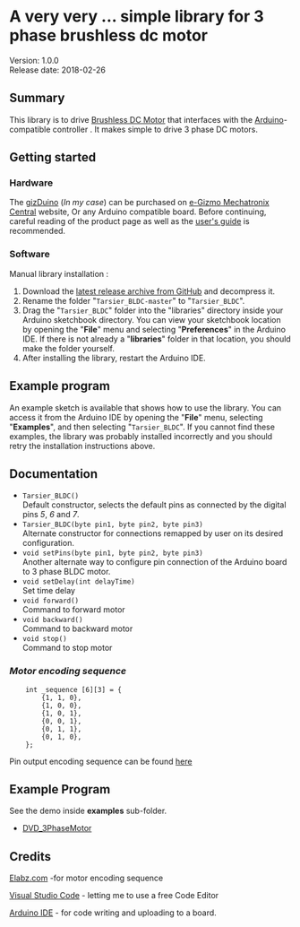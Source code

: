 # A very very ... simple library for 3 phase brushless dc motor

Version: 1.0.0 <br>
Release date: 2018-02-26 <br>

## Summary

This library is to drive  [Brushless DC Motor](https://en.wikipedia.org/wiki/Brushless_DC_electric_motor)  that interfaces with the
[Arduino](https://www.arduino.cc/)-compatible controller . It
makes simple to drive 3 phase DC motors.

## Getting started

### Hardware

The
[gizDuino](http://www.e-gizmo.net/oc/index.php?route=product/product&product_id=483) (*In my case*)
can be purchased on [e-Gizmo Mechatronix Central](www.e-gizmo.net/) website, Or any Arduino compatible board. Before continuing, careful reading of the product page as well as the [user's guide](http://e-gizmo.net/oc/kits%20documents/GIZDUINO%20FOLDER/MANUAL.zip) is
recommended.

### Software

Manual library installation :

1. Download the
   [latest release archive from GitHub](https://github.com/Tarsier-Marianz/Tarsier_BLDC/archive/master.zip)
   and decompress it.
2. Rename the folder "`Tarsier_BLDC-master`" to "`Tarsier_BLDC`".
3. Drag the "`Tarsier_BLDC`" folder into the "libraries" directory inside your
   Arduino sketchbook directory. You can view your sketchbook location by
   opening the "**File**" menu and selecting "**Preferences**" in the Arduino IDE. If
   there is not already a "**libraries**" folder in that location, you should make
   the folder yourself.
4. After installing the library, restart the Arduino IDE.

## Example program

An example sketch is available that shows how to use the library.  You
can access it from the Arduino IDE by opening the "**File**" menu,
selecting "**Examples**", and then selecting "`Tarsier_BLDC`".  If
you cannot find these examples, the library was probably installed
incorrectly and you should retry the installation instructions above.


## Documentation

- `Tarsier_BLDC()` <br> Default constructor, selects the
  default pins as connected by the digital pins *5*, *6* and *7*.
- `Tarsier_BLDC(byte pin1, byte pin2, byte pin3)` <br>
  Alternate constructor for connections remapped by user on its desired configuration.
- `void setPins(byte pin1, byte pin2, byte pin3)` <br> Another alternate way to configure pin connection of the Arduino board to 3 phase BLDC motor.
- `void setDelay(int delayTime)` <br> Set time delay
- `void forward()` <br> Command to forward motor
- `void backward()` <br> Command to backward motor
- `void stop()` <br> Command to stop motor

### *Motor encoding sequence*
        int _sequence [6][3] = {
            {1, 1, 0},
            {1, 0, 0},
            {1, 0, 1},
            {0, 0, 1},
            {0, 1, 1},
            {0, 1, 0},
        };


Pin output encoding sequence can be found [here](http://elabz.com/brushless-dc-motor-with-arduino/)

## Example Program
See the demo inside **examples** sub-folder.

  - [DVD_3PhaseMotor](https://github.com/Tarsier-Marianz/Tarsier_BLDC/blob/master/examples/DVD_3PhaseMotor/DVD_3PhaseMotor.ino)


## Credits

[Elabz.com](http://elabz.com/brushless-dc-motor-with-arduino/) -for motor encoding sequence

[Visual Studio Code](https://code.visualstudio.com/
) - letting me to use a free Code Editor

[Arduino IDE](https://www.arduino.cc/en/Main/OldSoftwareReleases) - for code writing and uploading to a board.

